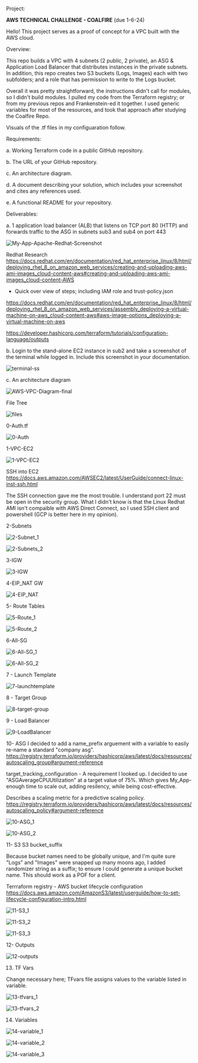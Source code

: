 Project:

**AWS TECHNICAL CHALLENGE - COALFIRE**
(due 1-6-24)

Hello!  This project serves as a proof of concept for a VPC built with the AWS cloud. 

Overview:

This repo builds a VPC with 4 subnets (2 public, 2 private), an ASG & Application Load Balancer that distributes instances in the private subnets.
In addition, this repo creates two S3 buckets (Logs, Images) each with two subfolders; and a role that has permission to write to the Logs bucket.  

Overall it was pretty straightforward, the instructions didn't call for modules, so I didn't build modules. 
I pulled my code from the Terraform registry; or from my previous repos and Frankenstein-ed it together. 
I used generic variables for most of the resources, and took that approach after studying the Coalfire Repo. 

Visuals of the .tf files in my configuaration follow. 

Requirements:

a. Working Terraform code in a public GitHub repository.

b. The URL of your GitHub repository.

c. An architecture diagram.

d. A document describing your solution, which includes your screenshot and cites any references used.

e. A functional README for your repository.




Deliverables:

a. 1 application load balancer (ALB) that listens on TCP port 80 (HTTP) and forwards traffic to the ASG in subnets
sub3 and sub4 on port 443

![My-App-Apache-Redhat-Screenshot](https://github.com/user-attachments/assets/b809edcd-9622-4236-afb3-10e16016f366)

Redhat Research
https://docs.redhat.com/en/documentation/red_hat_enterprise_linux/8/html/deploying_rhel_8_on_amazon_web_services/creating-and-uploading-aws-ami-images_cloud-content-aws#creating-and-uploading-aws-ami-images_cloud-content-AWS
- Quick over view of steps; including IAM role and trust-policy.json



https://docs.redhat.com/en/documentation/red_hat_enterprise_linux/8/html/deploying_rhel_8_on_amazon_web_services/assembly_deploying-a-virtual-machine-on-aws_cloud-content-aws#aws-image-options_deploying-a-virtual-machine-on-aws

https://developer.hashicorp.com/terraform/tutorials/configuration-language/outputs


b. Login to the stand-alone EC2 instance in sub2 and take a screenshot of the terminal while logged in. Include
this screenshot in your documentation.

![terminal-ss](https://github.com/user-attachments/assets/cbed84dd-5554-4a93-b74b-52b49764115c)



c. An architecture diagram

![AWS-VPC-Diagram-final](https://github.com/user-attachments/assets/30dee58a-f6ba-4132-b49f-bf40015504b7)



File Tree

![files](https://github.com/user-attachments/assets/460c0e6f-e384-4d88-b3c3-779d06fe7792)



0-Auth.tf

![0-Auth](https://github.com/user-attachments/assets/b101d153-d7c4-4b9d-acef-bd4a56169793)


1-VPC-EC2

![1-VPC-EC2](https://github.com/user-attachments/assets/e45818d9-7cd1-478d-819c-bb0989606a0b)


SSH into EC2
https://docs.aws.amazon.com/AWSEC2/latest/UserGuide/connect-linux-inst-ssh.html

The SSH connection gave me the most trouble. I understand port 22 must be open in the security group. 
What I didn't know is that the Linux Redhat AMI isn't compaible with AWS Direct Connect, so I used SSH client and powershell (GCP is better here in my opinion). 


2-Subnets

![2-Subnet_1](https://github.com/user-attachments/assets/f93cc2c3-dc8e-4503-b3bc-6e081d72b3aa)

![2-Subnets_2](https://github.com/user-attachments/assets/a141296b-d9f6-4793-88ee-78a2358d16da)


3-IGW

![3-IGW](https://github.com/user-attachments/assets/9d292279-4e0f-4be6-83ae-201438b02913)



4-EIP_NAT GW

![4-EIP_NAT](https://github.com/user-attachments/assets/50f8ecaa-c1a1-4e6f-aa79-c60196f37df1)



5- Route Tables

![5-Route_1](https://github.com/user-attachments/assets/4bb7e96b-3c2f-4f3a-b41b-fe4c7a1e682f)

![5-Route_2](https://github.com/user-attachments/assets/231ce667-a9d2-47a5-85ea-1b214a88d842)


6-All-SG

![6-All-SG_1](https://github.com/user-attachments/assets/82ebb83f-d4ca-47a6-b35f-e9384160ae46)

![6-All-SG_2](https://github.com/user-attachments/assets/fca0e419-2623-4302-a2f2-97a00f08e134)


7 - Launch Template

![7-launchtemplate](https://github.com/user-attachments/assets/25187d81-87b3-44c2-8193-2c973015d93a)


8 - Target Group

![8-target-group](https://github.com/user-attachments/assets/373f6221-7d3b-402c-ba81-0690e30f4b7e)


9 - Load Balancer

![9-LoadBalancer](https://github.com/user-attachments/assets/d733cb3c-09ea-465a-bc39-ae935479d74d)


10- ASG
I decided to add a name_prefix arguement with a variable to easily re-name a standard "company asg".
https://registry.terraform.io/providers/hashicorp/aws/latest/docs/resources/autoscaling_group#argument-reference

target_tracking_configuration - A requirement I looked up. I decided to use "ASGAverageCPUUtilization" at a target value of 75%. Which gives My_App- enough
time to scale out, adding resilency, while being cost-effective.  

Describes a scaling metric for a predictive scaling policy. 
https://registry.terraform.io/providers/hashicorp/aws/latest/docs/resources/autoscaling_policy#argument-reference

![10-ASG_1](https://github.com/user-attachments/assets/24329db7-9212-462c-9bb8-fd65753760f4)

![10-ASG_2](https://github.com/user-attachments/assets/6c97455b-68be-43fe-a856-e4c414271851)


11- S3
S3 bucket_suffix

Because bucket names need to be globally unique, and I'm quite sure "Logs" and "Images" were snapped up many moons ago, I added randomizer string as a suffix;
to ensure I could generate a unique bucket name. This should work as a POF for a client. 

Terrraform registry - AWS bucket lifecycle configuration
https://docs.aws.amazon.com/AmazonS3/latest/userguide/how-to-set-lifecycle-configuration-intro.html


![11-S3_1](https://github.com/user-attachments/assets/e7bdc7a7-4cc1-466d-93ef-e6ecbd92f37d)

![11-S3_2](https://github.com/user-attachments/assets/840ae4f0-f1d1-43c9-b756-1a51fee0ed3e)

![11-S3_3](https://github.com/user-attachments/assets/1c93d734-1a13-4549-9f29-177829688076)


12- Outputs

![12-outputs](https://github.com/user-attachments/assets/e403875e-17c7-4e31-8409-e61b87416f00)



13. TF Vars

Change necessary here; TFvars file assigns values to the variable listed in variable.


![13-tfvars_1](https://github.com/user-attachments/assets/f75cdc71-6e0f-4cfe-a424-7293a0ccd869)

![13-tfvars_2](https://github.com/user-attachments/assets/809c488b-e43e-4771-a5aa-9c5fade6ad56)


14. Variables

![14-variable_1](https://github.com/user-attachments/assets/bb56245a-0b79-467f-a8a2-620f1ca22e2a)

![14-variable_2](https://github.com/user-attachments/assets/82cd60be-ccdd-4db4-948c-9787e90582a2)


![14-variable_3](https://github.com/user-attachments/assets/13615f17-9239-4774-b980-da640aa66800)

